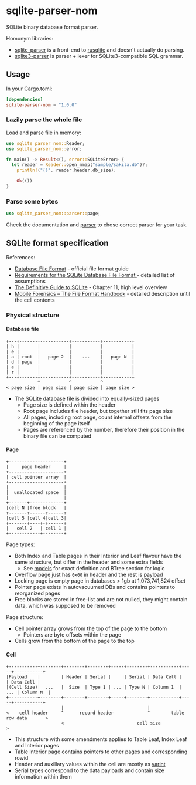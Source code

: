 # sqlite-parser-nom

SQLite binary database format parser.

Homonym libraries:

- [sqlite_parser](https://crates.io/crates/sqlite_parser) is a front-end
  to [rusqlite](https://crates.io/crates/rusqlite) and doesn't actually do parsing.
- [sqlite3-parser](https://crates.io/crates/sqlite3-parser) is parser + lexer for SQLite3-compatible SQL grammar.

## Usage

In your Cargo.toml:

```toml
[dependencies]
sqlite-parser-nom = "1.0.0"
```

### Lazily parse the whole file
Load and parse file in memory:

```rust
use sqlite_parser_nom::Reader;
use sqlite_parser_nom::error;

fn main() -> Result<(), error::SQLiteError> {
  let reader = Reader::open_mmap("sample/sakila.db")?;
    println!("{}", reader.header.db_size);

    Ok(())
}
```

### Parse some bytes

```rust
use sqlite_parser_nom::parser::page;


```

Check the documentation and [parser](./src/parser.rs) to chose correct parser for your task.

## SQLite format specification

References:

- [Database File Format](https://www.sqlite.org/fileformat.html) - official file format guide
- [Requirements for the SQLite Database File Format
  ](http://www.sqlite.org/draft/hlr30000.html) - detailed list of assumptions
- [The Definitive Guide to SQLite](https://link.springer.com/book/10.1007/978-1-4302-3226-1) - Chapter 11,
  high level overview
- [Mobile Forensics – The File Format Handbook](https://link.springer.com/book/10.1007/978-3-030-98467-0) - detailed
  description until the cell contents

### Physical structure

#### Database file

```text
+---+-------+-----------+-----------+-----------+
| h |       |           |           |           |
| e |       |           |           |           |
| a | root  |   page 2  |    ...    |   page N  |
| d | page  |           |           |           |
| e |       |           |           |           |
| r |       |           |           |           |
+---+-------+-----------+-----------+-----------+
            ^           ^           ^
< page size | page size | page size | page size >
```

- The SQLite database file is divided into equally-sized pages
    - Page size is defined within the header
    - Root page includes file header, but together still fits page size
    - All pages, including root page, count internal offsets from the beginning of the page itself
    - Pages are referenced by the number, therefore their position in the binary file can be computed

#### Page

```text
+---------------------+
|     page header     |
+---------------------+
| cell pointer array  |
+---------------------+
|                     |
|  unallocated space  |
|                     |
+-------+-------------+
|cell N |free block   |
+-------+------+------+
|cell 5 |cell 4|cell 3|
+-------+----+-+------+
|   cell 2   | cell 1 |
+------------+--------+
```

Page types:

- Both Index and Table pages in their Interior and Leaf flavour have the same structure, but differ in the header and
  some extra fields
    - See [models](./src/model.rs) for exact definition and BTree section for logic
- Overflow page just has `0x00` in header and the rest is payload
- Locking page is empty page in databases > 1gb at 1,073,741,824 offset
- Pointer page exists in autovacuumed DBs and contains pointers to reorganized pages
- Free blocks are stored in free-list and are not nulled, they might contain data, which was supposed to be removed

Page structure:
- Cell pointer array grows from the top of the page to the bottom
  - Pointers are byte offsets within the page
- Cells grow from the bottom of the page to the top

#### Cell

```text
+-----------+--------+--------+--------+-----+--------+-----------+-----+-----------+
|Payload    |        | Header | Serial |     | Serial | Data Cell |     | Data Cell |
|(Cell Size)|  ...   |  Size  | Type 1 | ... | Type N | Column 1  | ... | Column N  |
+-----------+--------+--------+--------+-----+--------+-----------+-----+-----------+
                     |                                |
<    cell header     ^      record header             ^        table row data       >
                     <                            cell size                         >
```

- This structure with some amendments applies to Table Leaf, Index Leaf and Interior pages
- Table Interior page contains pointers to other pages and corresponding rowid
- Header and auxillary values within the cell are mostly as [varint](https://sqlite.org/src4/doc/trunk/www/varint.wiki)
- Serial types correspond to the data payloads and contain size information within them
